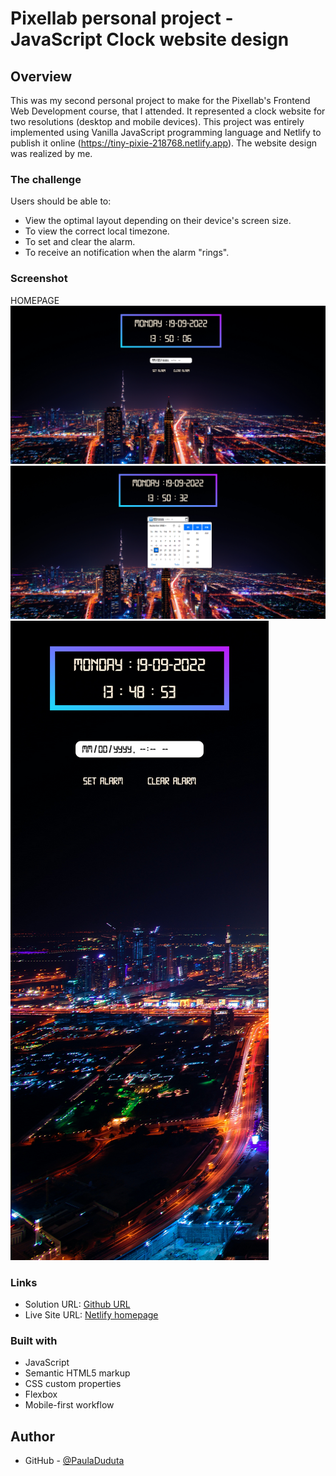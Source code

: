 # Pixellab personal project - JavaScript Clock website design

## Overview

This was my second personal project to make for the Pixellab's Frontend Web Development course, that I attended. It represented a clock website for two resolutions (desktop and mobile devices). This project was entirely implemented using Vanilla JavaScript programming language and Netlify to publish it online (https://tiny-pixie-218768.netlify.app).
The website design was realized by me.

### The challenge

Users should be able to:

- View the optimal layout depending on their device's screen size.
- To view the correct local timezone.
- To set and clear the alarm.
- To receive an notification when the alarm "rings".

### Screenshot

HOMEPAGE
![Desktop Version](./screenshots/clock_desktop.png)
![Desktop Version](./screenshots/clock_calendar_desktop.png)
![Mobile Version](./screenshots/clock_mobile.png)

### Links

- Solution URL: [Github URL](https://github.com/PaulaDuduta/js-clock)
- Live Site URL: [Netlify homepage](https://tiny-pixie-218768.netlify.app)

### Built with

- JavaScript
- Semantic HTML5 markup
- CSS custom properties
- Flexbox
- Mobile-first workflow

## Author

- GitHub - [@PaulaDuduta](https://github.com/PaulaDuduta)
